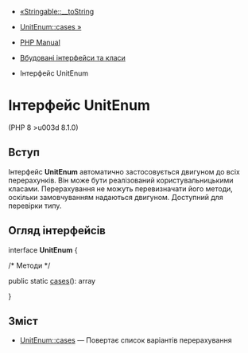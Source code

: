 - [«Stringable::\_\_toString](stringable.tostring.md)
- [UnitEnum::cases »](unitenum.cases.md)

- [PHP Manual](index.md)
- [Вбудовані інтерфейси та класи](reserved.interfaces.md)
- Інтерфейс UnitEnum

# Інтерфейс UnitEnum

(PHP 8 \>u003d 8.1.0)

## Вступ

Інтерфейс **UnitEnum** автоматично застосовується двигуном до всіх
перерахунків. Він може бути реалізований користувальницькими класами.
Перерахування не можуть перевизначати його методи, оскільки
замовчуванням надаються двигуном. Доступний для перевірки типу.

## Огляд інтерфейсів

interface **UnitEnum** {

/\* Методи \*/

public static [cases](unitenum.cases.md)(): array

}

## Зміст

- [UnitEnum::cases](unitenum.cases.md) — Повертає список варіантів
перерахування
